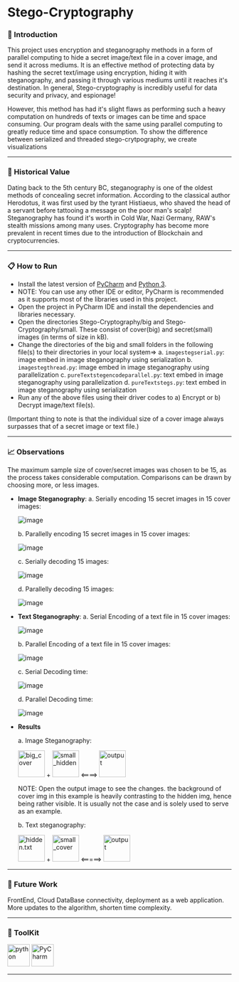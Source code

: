 # Stego-Cryptography

### 👋 Introduction 

This project uses encryption and steganography methods in a form of parallel computing to hide a secret image/text file in a cover image, and send it across mediums. It is an effective method of protecting data by hashing the secret text/image using encryption, hiding it with steganography, and passing it through various mediums until it reaches it's destination. In general, Stego-cryptography is incredibly useful for data security and privacy, and espionage! 

However, this method has had it's slight flaws as performing such a heavy computation on hundreds of texts or images can be time and space consuming. Our program deals with the same using parallel computing to greatly reduce time and space consumption. 
To show the difference between serialized and threaded stego-crytpography, we create visualizations 


---
### 📖 Historical Value

Dating back to the 5th century BC, steganography is one of the oldest methods of concealing secret information. According to the classical author Herodotus, it was first used by the tyrant Histiaeus, who shaved the head of a servant before tattooing a message on the poor man's scalp! Steganography has found it's worth in Cold War, Nazi Germany, RAW's stealth missions among many uses. Cryptography has become more prevalent in recent times due to the introduction of Blockchain and cryptocurrencies.

---
### 📋 How to Run

- Install the latest version of [PyCharm](https://www.jetbrains.com/help/pycharm/installation-guide.html) and [Python 3](https://www.python.org/downloads/).
- NOTE: You can use any other IDE or editor, PyCharm is recommended as it supports most of the libraries used in this project. 
- Open the project in PyCharm IDE  and install the dependencies and libraries necessary.
- Open the directories Stego-Cryptography/big and Stego-Cryptography/small. These consist of cover(big) and secret(small) images (in terms of size in kB).
- Change the directories of the big and small folders in the following file(s) to their directories in your local system=>
      a. ```imagestegserial.py```: image embed in image steganography using serialization
      b. ```imagestegthread.py```: image embed in image steganography using parallelization
      c. ```pureTextstegencodeparallel.py```: text embed in image steganography using parallelization
      d. ```pureTextstegs.py```: text embed in image steganography using serialization 
- Run any of the above files using their driver codes to a) Encrypt or b) Decrypt image/text file(s).

(Important thing to note is that the individual size of a cover image always surpasses that of a secret image or text file.)

---

### 📈 Observations

The maximum sample size of cover/secret images was chosen to be 15, as the process takes considerable computation. Comparisons can be drawn by choosing more, or less images. 
- **Image Steganography**:
  a. Serially encoding 15 secret images in 15 cover images:
  
  ![image](https://user-images.githubusercontent.com/55179780/190957806-a39f3231-e808-4fd3-a5c6-c257180ebe6d.png)

  b. Parallelly encoding 15 secret images in 15 cover images:
  
  ![image](https://user-images.githubusercontent.com/55179780/190957916-d03fc6d8-1882-4519-bc0f-a4d4961cb819.png)

  c. Serially decoding 15 images:
  
  ![image](https://user-images.githubusercontent.com/55179780/190957970-65e03b3a-c471-4919-a787-eb6ce25e1c35.png)

  d. Parallelly decoding 15 images:
  
  ![image](https://user-images.githubusercontent.com/55179780/190958488-edbdcf26-6568-48fa-8bb3-6730d5367488.png)

- **Text Steganography**:
  a. Serial Encoding of a text file in 15 cover images:
  
  ![image](https://user-images.githubusercontent.com/55179780/190958716-9dba7cb0-beef-45a9-be12-dbdb20ec3d39.png)

  b. Parallel Encoding of a text file in 15 cover images:
  
  ![image](https://user-images.githubusercontent.com/55179780/190958711-fd985f09-0635-4ef9-8230-124f3795bce3.png)
  
  c. Serial Decoding time:
  
  ![image](https://user-images.githubusercontent.com/55179780/190958793-9a875bb9-86a4-4d9e-8ce8-5980f147bdf0.png)

  d. Parallel Decoding time:
  
  ![image](https://user-images.githubusercontent.com/55179780/190958848-834fb3e5-4050-40ee-b206-acd6cb3417c3.png)
  
 - **Results**
 
      a. Image Steganography:
      
      <img src="https://user-images.githubusercontent.com/55179780/190960395-382af15c-d703-456b-9ff4-e68be55df75a.png" alt="big_cover" height="60" width="60" /> + <img src = "https://user-images.githubusercontent.com/55179780/190960427-1748007b-095a-4695-89e8-d52e7cda2cef.png" alt="small_hidden" height="60" width="60"/>  <====> <img src="https://user-images.githubusercontent.com/55179780/190960074-b5335e2a-fa63-4446-bbe8-91c6c75924f1.png" alt="output" width="60" height="60"/>

      NOTE: Open the output image to see the changes. the background of cover img in this example is heavily contrasting to the hidden img, hence being rather visible. It is usually not the case and is solely used to serve as an example.
      
      b. Text steganography:
      
      <img src="https://user-images.githubusercontent.com/55179780/190961682-aeaf9332-c176-4227-ba76-30e96b83a97c.png" alt="hidden.txt" height="60" width="60"/> + <img src="https://user-images.githubusercontent.com/55179780/190962159-0c256176-d35e-4d0e-9996-8711969b28d4.png" alt="small_cover" height="60" width="60"/> <=====> <img src="https://user-images.githubusercontent.com/55179780/190961986-ce7eb615-3671-4284-afe0-d87a297f038e.png" alt ="output" height="60" width="60"/>

---

### 🔮 Future Work

FrontEnd, Cloud DataBase connectivity, deployment as a web application. More updates to the algorithm, shorten time complexity.

---

### 🧰 ToolKit


<img src="https://cdn.jsdelivr.net/gh/devicons/devicon/icons/python/python-original.svg" alt="python" width="50" height="50" /> <img src="https://cdn.jsdelivr.net/gh/devicons/devicon/icons/intellij/intellij-original.svg" alt="PyCharm" width="50" height="50" /> 

---
